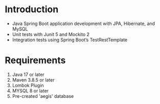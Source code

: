 # Introduction
- Java Spring Boot application development with JPA, Hibernate, and MySQL
- Unit tests with Junit 5 and Mockito 2
- Integration tests using Spring Boot’s TestRestTemplate
# Requirements
1. Java 17 or later
2. Maven 3.8.5 or later
3. Lombok Plugin
4. MYSQL 8 or later
5. Pre-created 'aegis' database